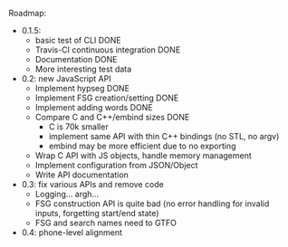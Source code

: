 Roadmap:

- 0.1.5:
  - basic test of CLI DONE
  - Travis-CI continuous integration DONE
  - Documentation DONE
  - More interesting test data
- 0.2: new JavaScript API
  - Implement hypseg DONE
  - Implement FSG creation/setting DONE
  - Implement adding words DONE
  - Compare C and C++/embind sizes DONE
	- C is 70k smaller
	- implement same API with thin C++ bindings (no STL, no argv)
	- embind may be more efficient due to no exporting
  - Wrap C API with JS objects, handle memory management
  - Implement configuration from JSON/Object
  - Write API documentation
- 0.3: fix various APIs and remove code
  - Logging... argh...
  - FSG construction API is quite bad (no error handling for invalid
	inputs, forgetting start/end state)
  - FSG and search names need to GTFO
- 0.4: phone-level alignment
